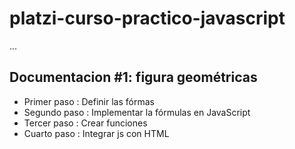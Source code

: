 # platzi-curso-practico-javascript


...


## Documentacion #1: figura geométricas

- Primer paso : Definir las fórmas 
- Segundo paso : Implementar la fórmulas en JavaScript 
- Tercer paso : Crear funciones
- Cuarto paso : Integrar js con HTML


